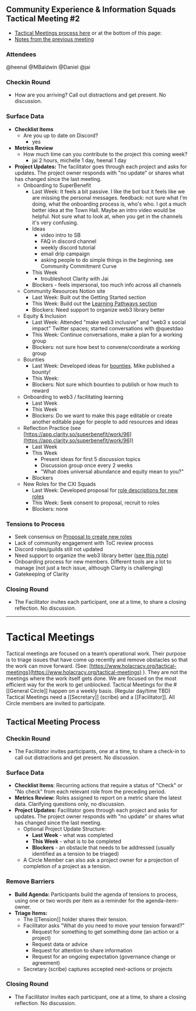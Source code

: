## Community Experience & Information Squads Tactical Meeting #2
- [Tactical Meetings process here](https://app.clarity.so/superbenefit/pages/a0c2bc6a-956c-420d-a2b3-39557346a877) or at the bottom of this page: 
- [Notes from the previous meeting](https://app.clarity.so/superbenefit/work/122)

### Attendees
@heenal 
@MBaldwin 
@Daniel 
@jai 
### Checkin Round
- How are you arriving? Call out distractions and get present. No discussion.

### Surface Data
- **Checklist Items**
	- Are you up to date on Discord?
		- yes
- **Metrics Review**
	- How much time can you contribute to the project this coming week?
		- jai 2 hours, michelle 1 day, heenal 1 day
- **Project Updates:** The facilitator goes through each project and asks for updates. The project owner responds with "no update" or shares what has changed since the last meeting.
	- Onboarding to SuperBenefit
		- Last Week: It feels a bit passive. I like the bot but it feels like we are missing the personal messages. feedback: not sure what I'm doing, what the onboarding process is, who's who. I got a much better idea at the Town Hall. Maybe an intro video would be helpful. Not sure what to look at, when you get in the channels it's very confusing.
		- Ideas
			- video intro to SB
			- FAQ in discord channel
			- weekly discord tutorial
			- email drip campaign
			- asking people to do simple things in the beginning. see Community Commitment Curve
		- This Week
			- troubleshoot Clarity with Jai
		- Blockers - feels impersonal, too much info across all channels
	- Community Resources Notion site
		- Last Week: Built out the Getting Started section
		- This Week: Build out the [Learning Pathways section](https://www.notion.so/superbenefit/web3-Learning-Pathways-3fe4f451524f46f5a7634d24cac59d15)
		- Blockers: Need support to organize web3 library better
	- Equity & Inclusion
		- Last Week: Attended "make web3 inclusive" and "web3 x social impact" Twitter spaces; started conversations with @questdao
		- This Week: Continue conversations, make a plan for a working group
		- Blockers: not sure how best to convene/coordinate a working group
	- Bounties
		- Last Week: Developed ideas for [bounties](https://app.clarity.so/superbenefit/pages/ac1d7416-39b7-4791-a8e9-c95ddbd84f06). Mike published a bounty!
		- This Week:
		- Blockers: Not sure which bounties to publish or how much to reward
	- Onboarding to web3 / facilitating learning
		- Last Week
		- This Week
		- Blockers: Do we want to make this page editable or create another editable page for people to add resources and ideas
	- Reflection Practice (see [https://app.clarity.so/superbenefit/work/96](https://app.clarity.so/superbenefit/work/96))
		- Last Week
		- This Week
			- Present ideas for first 5 discussion topics
			- Discussion group once every 2 weeks
			- "What does universal abundance and equity mean to you?"
		- Blockers
	- New Roles for the CXI Squads
		- Last Week: Developed proposal for [role descriptions for new roles](https://app.clarity.so/superbenefit/work/120)
		- This Week: Seek consent to proposal, recruit to roles
		- Blockers: none


### Tensions to Process
- Seek consensus on [Proposal to create new roles](https://app.clarity.so/superbenefit/work/120) 
- Lack of community engagement with ToC review process
- Discord roles/guilds still not updated
- Need support to organize the web3 library better ([see this note](https://app.clarity.so/superbenefit/notes/0f13b3cf-ab8c-4177-8bb9-39b911445a59))
- Onboarding process for new members. Different tools are a lot to manage (not just a tech issue, although Clarity is challenging)
- Gatekeeping of Clarity 


### Closing Round
- The Facilitator invites each participant, one at a time, to share a closing reflection. No discussion.



---
# Tactical Meetings

Tactical meetings are focused on a team’s operational work. Their purpose is to triage issues that have come up recently and remove obstacles so that the work can move forward. (See: [https://www.holacracy.org/tactical-meetings](https://www.holacracy.org/tactical-meetings) ). They are not the meetings where the work itself gets done. We are focused on the most efficient way for the work to get unblocked.
Tactical Meetings for the #[[General Circle]] happen on a weekly basis. (Regular day/time TBD)
Tactical Meetings need a [[Secretary]] (scribe) and a [[Facilitator]]. All Circle members are invited to participate.
## Tactical Meeting Process
### Checkin Round
- The Facilitator invites participants, one at a time, to share a check-in to call out distractions and get present. No discussion.

### Surface Data
- **Checklist Items**: Recurring actions that require a status of "Check" or "No check" from each relevant role from the preceding period.
- **Metrics Review:** Roles assigned to report on a metric share the latest data. Clarifying questions only, no discussion.
- **Project Updates:** Facilitator goes through each project and asks for updates. The project owner responds with "no update" or shares what has changed since the last meeting.
	- Optional Project Update Structure:
		- **Last Week** - what was completed
		- **This Week** - what is to be completed
		- **Blockers** - an obstacle that needs to be addressed (usually identified as a tension to be triaged)
	- A Circle Member can also ask a project owner for a projection of completion of a project as a tension.

### Remove Barriers
- **Build Agenda:** Participants build the agenda of tensions to process, using one or two words per item as a reminder for the agenda-item-owner.
- **Triage Items:**
	- The [[Tension]] holder shares their tension.
	- Facilitator asks "What do you need to move your tension forward?"
		- Request for something to get something done (an action or a project)
		- Request data or advice
		- Request for attention to share information
		- Request for an ongoing expectation (governance change or agreement)
	- Secretary (scribe) captures accepted next-actions or projects

### Closing Round
- The Facilitator invites each participant, one at a time, to share a closing reflection. No discussion.
